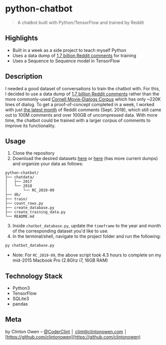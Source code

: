 # python-chatbot
> A chatbot built with Python/TensorFlow and trained by Reddit

## Highlights
* Built in a week as a side project to teach myself Python
* Uses a data dump of [1.7 billion Reddit comments](https://www.reddit.com/r/datasets/comments/3bxlg7/i_have_every_publicly_available_reddit_comment/?st=j9udbxta&sh=69e4fee7) for training
* Uses a Sequence to Sequence model in TensorFlow

<!-- ![](images/screenshot-5.png) -->

## Description
I needed a good dataset of conversations to train the chatbot with. For this, I decided to use a data dump of [1.7 billion Reddit comments](https://www.reddit.com/r/datasets/comments/3bxlg7/i_have_every_publicly_available_reddit_comment/) rather than the more commonly-used [Cornell Movie-Dialogs Corpus](https://www.cs.cornell.edu/~cristian/Cornell_Movie-Dialogs_Corpus.html) which has only ~220K lines of dialog. To get a proof-of-concept completed in a week, I worked with just [the latest month](http://files.pushshift.io/reddit/comments/) of Reddit comments (Sept. 2018), which still came out to 100M comments and over 100GB of uncompressed data. With more time, the chatbot could be trained with a larger corpus of comments to improve its functionality.

## Usage
1. Clone the repository
2. Download the desired datasets [here](https://www.reddit.com/r/datasets/comments/3bxlg7/i_have_every_publicly_available_reddit_comment/) or [here](http://files.pushshift.io) (has more current dumps) and organize your data as follows:
```
python-chatbot/
├── chatdata/
│   ├── 2017
│   └── 2018
│       └── RC_2019-09
├── db/
├── train/
├── count_rows.py
├── create_database.py
├── create_training_data.py
└── README.md
```
3. Inside `chatbot_database.py`, update the `timeframe` to the year and month of the corresponding dataset you'd like to use.
4. In the terminal/shell, navigate to the project folder and run the following:
```sh
py chatbot_database.py
```
* Note: For `RC_2019-09`, the above script took 4.3 hours to complete on my mid-2015 Macbook Pro (2.8Ghz i7, 16GB RAM)

## Technology Stack
* Python3
* TensorFlow
* SQLite3
* pandas

## Meta

by Clinton Owen – [@CoderClint](https://twitter.com/CoderClint) │ clint@clintonowen.com │ [https://github.com/clintonowen](https://github.com/clintonowen)